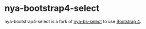 # nya-bootstrap4-select

nya-bootstrap4-select is a fork of <a href="https://github.com/lordfriend/nya-bootstrap-select" target="_blank">nya-bs-select</a> to use <a href="https://getbootstrap.com/" target="_blank">Bootstrap 4</a>.

